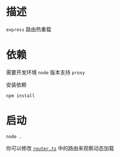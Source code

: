 
# 描述

`express` 路由热重载

# 依赖

需要开发环境 `node` 版本支持 `proxy` 

安装依赖
```shell
npm install
```

# 启动

```shell
node .
```
你可以修改 [`router.ts`](./router.ts) 中的路由来观察动态加载
